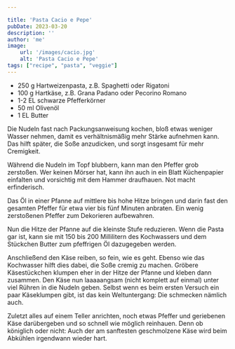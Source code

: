 ```yaml
---

title: 'Pasta Cacio e Pepe'
pubDate: 2023-03-20
description: ''
author: 'me'
image:
    url: '/images/cacio.jpg'
    alt: 'Pasta Cacio e Pepe'
tags: ["recipe", "pasta", "veggie"]
---
```

* 250 g Hartweizenpasta, z.B. Spaghetti oder Rigatoni
* 100 g Hartkäse, z.B. Grana Padano oder Pecorino Romano
* 1-2 EL schwarze Pfefferkörner
* 50 ml Olivenöl
* 1 EL Butter
  
Die Nudeln fast nach Packungsanweisung kochen, bloß etwas weniger Wasser nehmen, damit es verhältnismäßig mehr Stärke aufnehmen kann. Das hilft später, die Soße anzudicken, und sorgt insgesamt für mehr Cremigkeit.

Während die Nudeln im Topf blubbern, kann man den Pfeffer grob zerstoßen. Wer keinen Mörser hat, kann ihn auch in ein Blatt Küchenpapier einfalten und vorsichtig mit dem Hammer draufhauen. Not macht erfinderisch.

Das Öl in einer Pfanne auf mittlere bis hohe Hitze bringen und darin fast den gesamten Pfeffer für etwa vier bis fünf Minuten anbraten. Ein wenig zerstoßenen Pfeffer zum Dekorieren aufbewahren.

Nun die Hitze der Pfanne auf die kleinste Stufe reduzieren. Wenn die Pasta gar ist, kann sie mit 150 bis 200 Millilitern des Kochwassers und dem Stückchen Butter zum pfeffrigen Öl dazugegeben werden.

Anschließend den Käse reiben, so fein, wie es geht. Ebenso wie das Kochwasser hilft dies dabei, die Soße cremig zu machen. Gröbere Käsestückchen klumpen eher in der Hitze der Pfanne und kleben dann zusammen. Den Käse nun laaaaangsam (nicht komplett auf einmal) unter viel Rühren in die Nudeln geben. Selbst wenn es beim ersten Versuch ein paar Käseklumpen gibt, ist das kein Weltuntergang: Die schmecken nämlich auch.

Zuletzt alles auf einem Teller anrichten, noch etwas Pfeffer und geriebenen Käse darübergeben und so schnell wie möglich reinhauen. Denn ob königlich oder nicht: Auch der am sanftesten geschmolzene Käse wird beim Abkühlen irgendwann wieder hart.